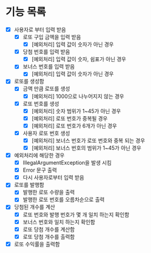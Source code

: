 # 기능 목록
- [x] 사용자로 부터 입력 받음
  - [x] 로또 구입 금액을 입력 받음
    - [x] [예외처리] 입력 값이 숫자가 아닌 경우
  - [x] 당첨 번호를 입력 받음
    - [x] [예외처리] 입력 값이 숫자, 쉼표가 아닌 경우
  - [x] 보너스 번호를 입력 받음
    - [x] [예외처리] 입력 값이 숫자가 아닌 경우
- [x] 로또를 생성함
  - [x] 금액 만큼 로또를 생성
    - [x] [예외처리] 1000으로 나누어지지 않는 경우
  - [x] 로또 번호를 생성 
    - [x] [예외처리] 숫자 범위가 1~45가 아닌 경우
    - [x] [예외처리] 로또 번호가 중복될 경우
    - [x] [예외처리] 로또 번호가 6개가 아닌 경우
  - [x] 사용자 로또 번호 생성
    - [x] [예외처리] 보너스 번호가 로또 번호와 중복 되는 경우
    - [x] [예외처리] 보너스 번호의 범위가 1~45가 아닌 경우
- [x] 예외처리에 해당한 경우
  - [x] IllegalArgumentException을 발생 시킴
  - [x] Error 문구 출력
  - [x] 다시 사용자로부터 입력 받음
- [x] 로또를 발행함
  - [x] 발행한 로또 수량을 출력
  - [x] 발행한 로또 번호를 오름차순으로 출력
- [x] 당첨된 개수를 계산
  - [x] 로또 번호와 발행 번호가 몇 개 일치 하는지 확인함
  - [x] 보너스 번호와 일치 하는지 확인함
  - [x] 로또 당첨 개수를 계산함
  - [x] 로또 당첨 개수를 출력함
- [x] 로또 수익률을 출력함
